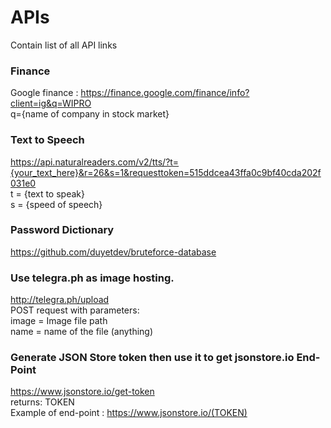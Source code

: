 # APIs
Contain list of all API links

### Finance
  Google finance :
  https://finance.google.com/finance/info?client=ig&q=WIPRO <br>
  q={name of company in stock market}

### Text to Speech
  https://api.naturalreaders.com/v2/tts/?t={your_text_here}&r=26&s=1&requesttoken=515ddcea43ffa0c9bf40cda202f031e0 <br>
  t = {text to speak}<br>
  s = {speed of speech}

### Password Dictionary
  https://github.com/duyetdev/bruteforce-database<br>

### Use telegra.ph as image hosting.
  http://telegra.ph/upload <br/>
  POST request with parameters: </br>
  image = Image file path </br>
  name = name of the file (anything)

### Generate JSON Store token then use it to get jsonstore.io End-Point
  https://www.jsonstore.io/get-token <br/> 
  returns: TOKEN <br/>
  Example of end-point : https://www.jsonstore.io/(TOKEN)
